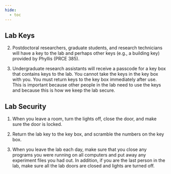 ```yaml
---
hide:
  - toc
---
```


## Lab Keys

2.	Postdoctoral researchers, graduate students, and research technicians will have a key to the lab and perhaps other keys (e.g., a building key) provided by Phyllis (PRCE 385).

3.	Undergraduate research assistants will receive a passcode for a key box that contains keys to the lab. You cannot take the keys in the key box with you. You must return keys to the key box immediately after use. This is important because other people in the lab need to use the keys and because this is how we keep the lab secure.

## Lab Security

1.	When you leave a room, turn the lights off, close the door, and make sure the door is locked.

2.	Return the lab key to the key box, and scramble the numbers on the key box.

3.	When you leave the lab each day, make sure that you close any programs you were running on all computers and put away any experiment files you had out. In addition, if you are the last person in the lab, make sure all the lab doors are closed and lights are turned off.